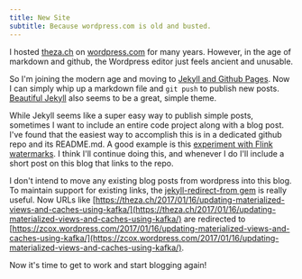 ```yaml
---
title: New Site
subtitle: Because wordpress.com is old and busted.
---
```


I hosted [theza.ch](https://theza.ch) on [wordpress.com](https://wordpress.com) for many years. However, in the age of markdown and github, the Wordpress editor just feels ancient and unusable. 

So I'm joining the modern age and moving to [Jekyll and Github Pages](https://help.github.com/articles/using-jekyll-as-a-static-site-generator-with-github-pages/). Now I can simply whip up a markdown file and `git push` to publish new posts. [Beautiful Jekyll](http://deanattali.com/beautiful-jekyll/) also seems to be a great, simple theme.

While Jekyll seems like a super easy way to publish simple posts, sometimes I want to include an entire code project along with a blog post. I've found that the easiest way to accomplish this is in a dedicated github repo and its README.md. A good example is this [experiment with Flink watermarks](https://github.com/zcox/flink-repartition-watermark-example). I think I'll continue doing this, and whenever I do I'll include a short post on this blog that links to the repo.

I don't intend to move any existing blog posts from wordpress into this blog. To maintain support for existing links, the [jekyll-redirect-from gem](https://github.com/jekyll/jekyll-redirect-from) is really useful. Now URLs like [https://theza.ch/2017/01/16/updating-materialized-views-and-caches-using-kafka/](https://theza.ch/2017/01/16/updating-materialized-views-and-caches-using-kafka/) are redirected to [https://zcox.wordpress.com/2017/01/16/updating-materialized-views-and-caches-using-kafka/](https://zcox.wordpress.com/2017/01/16/updating-materialized-views-and-caches-using-kafka/).

Now it's time to get to work and start blogging again!

